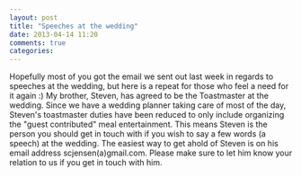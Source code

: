 ```yaml
---
layout: post
title: "Speeches at the wedding"
date: 2013-04-14 11:20
comments: true
categories: 
---
```

Hopefully most of you got the email we sent out last week in regards to speeches at the wedding, but here is a repeat for those who feel a need for it again :)
My brother, Steven, has agreed to be the Toastmaster at the wedding. Since we have a wedding planner taking care of most of the day, Steven's toastmaster duties have been reduced to only include organizing the "guest contributed" meal entertainment. This means Steven is the person you should get in touch with if you wish to say a few words (a speech) at the wedding. The easiest way to get ahold of Steven is on his email address scjensen(a)gmail.com. Please make sure to let him know your relation to us if you get in touch with him.
